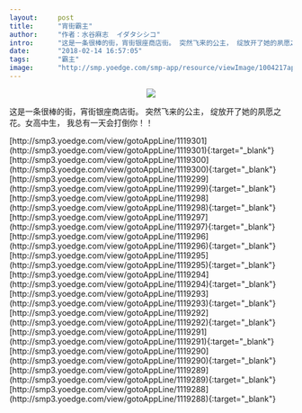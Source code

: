 ```yaml
---
layout:     post
title:      "宵街霸主"
author:     "作者：水谷麻志  イダタシシコ"
intro:      "这是一条很棒的街，宵街银座商店街。 突然飞来的公主， 绽放开了她的夙愿之花。女高中生， 我总有一天会打倒你！！"
date:       "2018-02-14 16:57:05"
tags:       "霸主"
image:      "http://smp.yoedge.com/smp-app/resource/viewImage/1004217appline.png"
---
```

<div style="text-align: center">
<p><img src="http://smp.yoedge.com/smp-app/resource/viewImage/1004217appline.png"/></p>
</div>
<p class="post-meta">
<span>这是一条很棒的街，宵街银座商店街。 突然飞来的公主， 绽放开了她的夙愿之花。女高中生， 我总有一天会打倒你！！</span>
</p>
[http://smp3.yoedge.com/view/gotoAppLine/1119301](http://smp3.yoedge.com/view/gotoAppLine/1119301){:target="_blank"}
[http://smp3.yoedge.com/view/gotoAppLine/1119300](http://smp3.yoedge.com/view/gotoAppLine/1119300){:target="_blank"}
[http://smp3.yoedge.com/view/gotoAppLine/1119299](http://smp3.yoedge.com/view/gotoAppLine/1119299){:target="_blank"}
[http://smp3.yoedge.com/view/gotoAppLine/1119298](http://smp3.yoedge.com/view/gotoAppLine/1119298){:target="_blank"}
[http://smp3.yoedge.com/view/gotoAppLine/1119297](http://smp3.yoedge.com/view/gotoAppLine/1119297){:target="_blank"}
[http://smp3.yoedge.com/view/gotoAppLine/1119296](http://smp3.yoedge.com/view/gotoAppLine/1119296){:target="_blank"}
[http://smp3.yoedge.com/view/gotoAppLine/1119295](http://smp3.yoedge.com/view/gotoAppLine/1119295){:target="_blank"}
[http://smp3.yoedge.com/view/gotoAppLine/1119294](http://smp3.yoedge.com/view/gotoAppLine/1119294){:target="_blank"}
[http://smp3.yoedge.com/view/gotoAppLine/1119293](http://smp3.yoedge.com/view/gotoAppLine/1119293){:target="_blank"}
[http://smp3.yoedge.com/view/gotoAppLine/1119292](http://smp3.yoedge.com/view/gotoAppLine/1119292){:target="_blank"}
[http://smp3.yoedge.com/view/gotoAppLine/1119291](http://smp3.yoedge.com/view/gotoAppLine/1119291){:target="_blank"}
[http://smp3.yoedge.com/view/gotoAppLine/1119290](http://smp3.yoedge.com/view/gotoAppLine/1119290){:target="_blank"}
[http://smp3.yoedge.com/view/gotoAppLine/1119289](http://smp3.yoedge.com/view/gotoAppLine/1119289){:target="_blank"}
[http://smp3.yoedge.com/view/gotoAppLine/1119288](http://smp3.yoedge.com/view/gotoAppLine/1119288){:target="_blank"}


